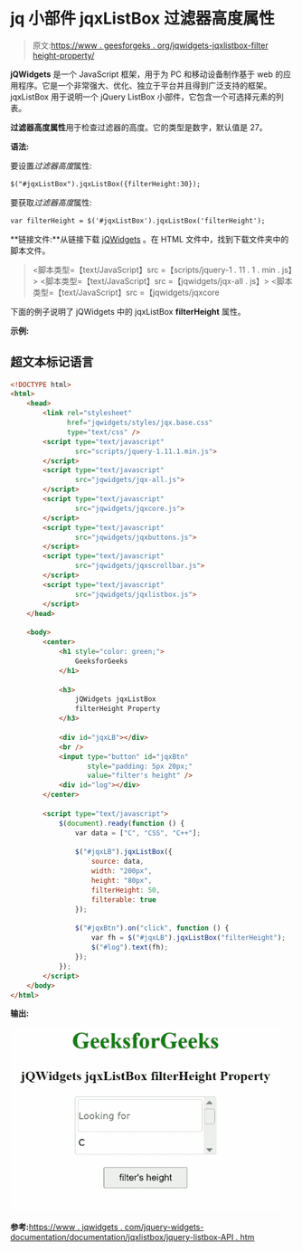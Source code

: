 # jq 小部件 jqxListBox 过滤器高度属性

> 原文:[https://www . geesforgeks . org/jqwidgets-jqxlistbox-filter height-property/](https://www.geeksforgeeks.org/jqwidgets-jqxlistbox-filterheight-property/)

**jQWidgets** 是一个 JavaScript 框架，用于为 PC 和移动设备制作基于 web 的应用程序。它是一个非常强大、优化、独立于平台并且得到广泛支持的框架。jqxListBox 用于说明一个 jQuery ListBox 小部件，它包含一个可选择元素的列表。

**过滤器高度属性**用于检查过滤器的高度。它的类型是数字，默认值是 27。

**语法:**

要设置*过滤器高度*属性:

```html
$("#jqxListBox").jqxListBox({filterHeight:30}); 
```

要获取*过滤器高度*属性:

```html
var filterHeight = $('#jqxListBox').jqxListBox('filterHeight'); 
```

**链接文件:**从链接下载 [jQWidgets](https://www.jqwidgets.com/download/) 。在 HTML 文件中，找到下载文件夹中的脚本文件。

> <link rel="”stylesheet”" href="”jqwidgets/styles/jqx.base.css”" type="”text/css”">
> <脚本类型=【text/JavaScript】src =【scripts/jquery-1 . 11 . 1 . min . js】></脚本>
> <脚本类型=【text/JavaScript】src =【jqwidgets/jqx-all . js】></脚本>
> <脚本类型=【text/JavaScript】src =【jqwidgets/jqxcore

下面的例子说明了 jQWidgets 中的 jqxListBox **filterHeight** 属性。

**示例:**

## 超文本标记语言

```html
<!DOCTYPE html>
<html>
    <head>
        <link rel="stylesheet" 
              href="jqwidgets/styles/jqx.base.css" 
              type="text/css" />
        <script type="text/javascript"
                src="scripts/jquery-1.11.1.min.js">
        </script>
        <script type="text/javascript" 
                src="jqwidgets/jqx-all.js">
        </script>
        <script type="text/javascript" 
                src="jqwidgets/jqxcore.js">
        </script>
        <script type="text/javascript" 
                src="jqwidgets/jqxbuttons.js">
        </script>
        <script type="text/javascript" 
                src="jqwidgets/jqxscrollbar.js">
        </script>
        <script type="text/javascript" 
                src="jqwidgets/jqxlistbox.js">
        </script>
    </head>

    <body>
        <center>
            <h1 style="color: green;">
                GeeksforGeeks
            </h1>

            <h3>
                jQWidgets jqxListBox 
                filterHeight Property
            </h3>

            <div id="jqxLB"></div>
            <br />
            <input type="button" id="jqxBtn" 
                   style="padding: 5px 20px;"
                   value="filter's height" />
            <div id="log"></div>
        </center>

        <script type="text/javascript">
            $(document).ready(function () {
                var data = ["C", "CSS", "C++"];

                $("#jqxLB").jqxListBox({
                    source: data,
                    width: "200px",
                    height: "80px",
                    filterHeight: 50,
                    filterable: true
                });

                $("#jqxBtn").on("click", function () {
                    var fh = $("#jqxLB").jqxListBox("filterHeight");
                    $("#log").text(fh);
                });
            });
        </script>
    </body>
</html>
```

**输出:**

![](img/232db261bd54e4f7f80582134a9331a9.png)

**参考:**[https://www . jqwidgets . com/jquery-widgets-documentation/documentation/jqxlistbox/jquery-listbox-API . htm](https://www.jqwidgets.com/jquery-widgets-documentation/documentation/jqxlistbox/jquery-listbox-api.htm)
